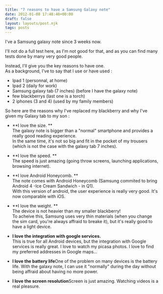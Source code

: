 ```yaml
---
title: "7 reasons to have a Samsung Galaxy note"
date: 2012-01-08 17:48:48+00:00
draft: false
layout: layouts/post.njk
tags: posts
---
```


I've a Samsung galaxy note since 3 weeks now.   
   
I'll not do a full test here, as I'm not good for that, and as you can find many tests done by many very good people.   
   
Instead, I'll give you the key reasons to have one.  
As a background, I've to say that I use or have used :    
- Ipad 1 (personnal, at home)   
- Ipad 2 (daily for work)   
- Samsung galaxy tab (7 inches) (before I have the galaxy note)   
- few blackberrys (last one is a torch)   
- 2 iphones (3 and 4) (used by my family members)  
   
So here are the reasons why I've replaced my blackberry and why I've given my Galaxy tab to my son :  
   
  * **I love the size. **   
The galaxy note is bigger than a "normal" smartphone and provides a really good reading experience.    
In the same time, it's not so big and fit in the pocket of my trousers (which is not the case with the galaxy tab 7 inches).  
   
  * **I love the speed. **   
The speed is just amazing (going throw screens, launching applications, browsing internet).  
   
  * **I love Android Honeycomb. **   
The note comes with Android Honeycomb (Samsung commited to bring Android 4 -Ice Cream Sandwich  - in Q1).   
With this version of android, the user experience is really very good. It's now comparable with iOS.  
   
  * **I love the weight. **   
The device is not heavier than my smaller blackberry!   
To acheive this, Samsung uses very thin materials (when you change the sim card, you're always affraid to breake it), but it's really good to have a light device.  
   
  * **I love the integration with google services.**   
This is true for all Android devices, but the integration with Google services is really great. I love to watch my picasa photos. I love to find my preferred addresses in Google maps...

  * **I love the battery life**One of the problem on many devices is the battery life.
With the galaxy note, I can use it "normally" during the day without being affraid about having no more power.

  * **I love the screen resolution**Screen is just amazing. Watching videos is a real pleasure.


